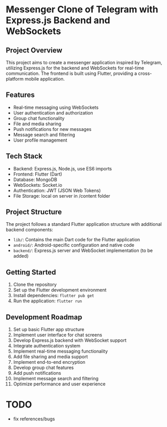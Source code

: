 # Messenger Clone of Telegram with Express.js Backend and WebSockets

## Project Overview

This project aims to create a messenger application inspired by Telegram, utilizing Express.js for the backend and WebSockets for real-time communication. The frontend is built using Flutter, providing a cross-platform mobile application.

## Features

-   Real-time messaging using WebSockets
-   User authentication and authorization
-   Group chat functionality
-   File and media sharing
-   Push notifications for new messages
-   Message search and filtering
-   User profile management

## Tech Stack

-   Backend: Express.js, Node.js, use ES6 imports
-   Frontend: Flutter (Dart)
-   Database: MongoDB
-   WebSockets: Socket.io
-   Authentication: JWT (JSON Web Tokens)
-   File Storage: local on server in /content folder

## Project Structure

The project follows a standard Flutter application structure with additional backend components:

-   `lib/`: Contains the main Dart code for the Flutter application
-   `android/`: Android-specific configuration and native code
-   `backend/`: Express.js server and WebSocket implementation (to be added)

## Getting Started

1. Clone the repository
2. Set up the Flutter development environment
3. Install dependencies: `flutter pub get`
4. Run the application: `flutter run`

## Development Roadmap

1. Set up basic Flutter app structure
2. Implement user interface for chat screens
3. Develop Express.js backend with WebSocket support
4. Integrate authentication system
5. Implement real-time messaging functionality
6. Add file sharing and media support
7. Implement end-to-end encryption
8. Develop group chat features
9. Add push notifications
10. Implement message search and filtering
11. Optimize performance and user experience

# TODO

-   fix references/bugs